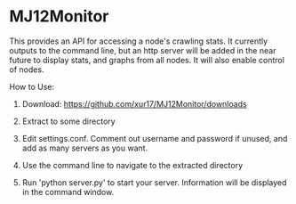 MJ12Monitor
===========
This provides an API for accessing a node's crawling stats. It currently outputs to the command line, but an http server will be added in the near future to display stats, and graphs from all nodes. It will also enable control of nodes.

How to Use:

1. Download: https://github.com/xur17/MJ12Monitor/downloads

2. Extract to some directory

3. Edit settings.conf. Comment out username and password if unused, and add as many servers as you want.

4. Use the command line to navigate to the extracted directory

5. Run 'python server.py' to start your server. Information will be displayed in the command window.
